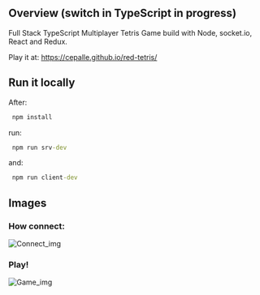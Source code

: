 ## Overview (switch in TypeScript in progress)

Full Stack TypeScript Multiplayer Tetris Game build with Node, socket.io, React and Redux.

Play it at: https://cepalle.github.io/red-tetris/

## Run it locally

After:
````cmd
 npm install
````
run:
````cmd
 npm run srv-dev
````
and:
````cmd
 npm run client-dev
````

## Images

### How connect:

![Connect_img](https://github.com/cepalle/red-tetris/blob/master/assets/connect_img.png)

### Play!

![Game_img](https://github.com/cepalle/red-tetris/blob/master/assets/game_img.png)
